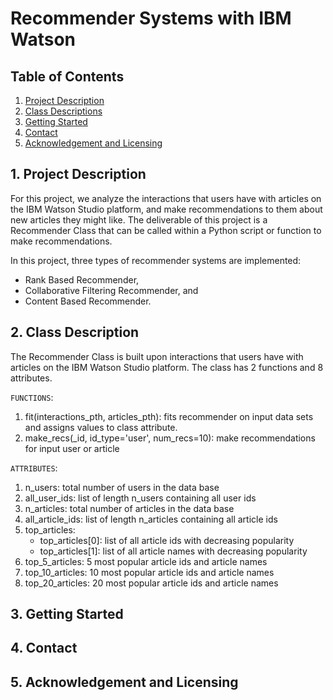 # Recommender Systems with IBM Watson

## Table of Contents
1. [Project Description](#intro)
2. [Class Descriptions](#class)
3. [Getting Started](#start)
4. [Contact](#contact)
5. [Acknowledgement and Licensing](#acknowledge)

<a id='intro'></a>
## 1. Project Description
For this project, we analyze the interactions that users have with articles on the IBM Watson Studio platform, and make recommendations to them about new articles they might like. The deliverable of this project is a Recommender Class that can be called within a Python script or function to make recommendations.

In this project, three types of recommender systems are implemented:
* Rank Based Recommender,
* Collaborative Filtering Recommender, and
* Content Based Recommender.

<a id='class'></a>
## 2. Class Description
The Recommender Class is built upon interactions that users have with articles on the IBM Watson Studio platform. The class has 2 functions and 8 attributes.

`FUNCTIONS`:
1. fit(interactions_pth, articles_pth): fits recommender on input data sets and assigns values to class attribute.
2. make_recs(_id, id_type='user', num_recs=10): make recommendations for input user or article

`ATTRIBUTES`:
1. n_users: total number of users in the data base
2. all_user_ids: list of length n_users containing all user ids 
3. n_articles: total number of articles in the data base
4. all_article_ids: list of length n_articles containing all article ids
5. top_articles: 
    - top_articles[0]: list of all article ids with decreasing popularity
    - top_articles[1]: list of all article names with decreasing popularity
6. top_5_articles: 5 most popular article ids and article names
7. top_10_articles: 10 most popular article ids and article names
8. top_20_articles: 20 most popular article ids and article names

<a id='start'></a>
## 3. Getting Started

<a id='contact'></a>
## 4. Contact

<a id='acknowledge'></a>
## 5. Acknowledgement and Licensing